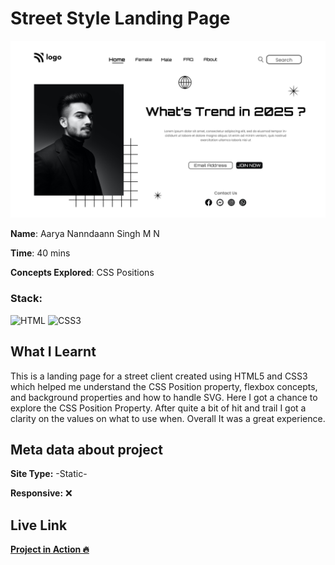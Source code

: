 # Street Style Landing Page

![Street Style Landing Page](./1.png)

**Name**: Aarya Nanndaann Singh M N

**Time**: 40 mins 

**Concepts Explored**: CSS Positions

### **Stack**:

![HTML](https://img.shields.io/badge/-HTML-orange)
![CSS3](https://img.shields.io/badge/-CSS3-blue)

## What I Learnt

This is a landing page for a street client created using HTML5 and CSS3 which helped me understand the CSS Position property, flexbox concepts, and background properties and how to handle SVG. Here I got a chance to explore the CSS Position Property. After quite a bit of hit and trail I got a clarity on the values on what to use when. Overall It was a great experience.

## Meta data about project

**Site Type:** -Static-

**Responsive:** ❌


## Live Link

**[Project in Action 🔥](https://street-trend.netlify.app/)**
